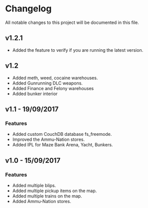 # Changelog    
All notable changes to this project will be documented in this file.

## v1.2.1
- Added the feature to verify if you are running the latest version.

## v1.2 
- Added meth, weed, cocaine warehouses.
- Added Gunrunning DLC weapons.
- Added Finance and Felony warehouses
- Added bunker interior

## v1.1 - 19/09/2017

### Features
- Added custom CouchDB database fs_freemode.
- Improved the Ammu-Nation stores.
- Added IPL for Maze Bank Arena, Yacht, Bunkers.

## v1.0 - 15/09/2017

### Features
- Added multiple blips.
- Added multiple pickup items on the map.
- Added multiple trains on the map.
- Added Ammu-Nation stores.
